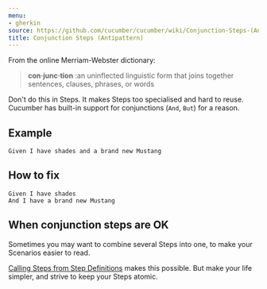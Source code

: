 ```yaml
---
menu:
- gherkin
source: https://github.com/cucumber/cucumber/wiki/Conjunction-Steps-(Antipattern)/
title: Conjunction Steps (Antipattern)
---
```


From the online Merriam-Webster dictionary:

> **con·junc·tion** :an uninflected linguistic form that joins together sentences, clauses, phrases, or words

Don't do this in Steps. It makes Steps too specialised and hard to reuse. Cucumber has built-in support for conjunctions (`And`, `But`) for a reason.

## Example

```
Given I have shades and a brand new Mustang
```

## How to fix

```
Given I have shades
And I have a brand new Mustang
```

## When conjunction steps are OK

Sometimes you may want to combine several Steps into one, to make your Scenarios easier to read. 

[Calling Steps from Step Definitions](/implementations/ruby/calling-steps-from-step-definitions/) makes this possible. But make your life simpler, and strive to keep your Steps atomic.
